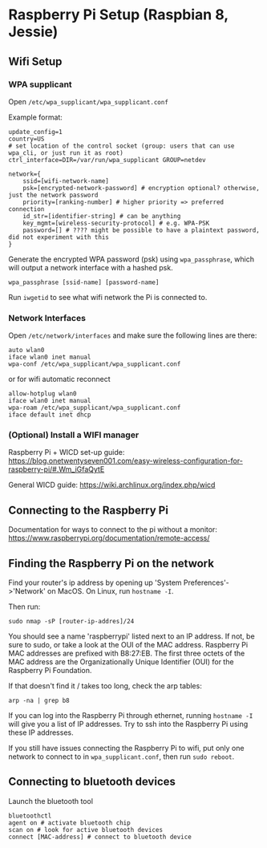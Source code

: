 # Raspberry Pi Setup (Raspbian 8, Jessie)

## Wifi Setup

### WPA supplicant

Open `/etc/wpa_supplicant/wpa_supplicant.conf`

Example format:

```
update_config=1
country=US
# set location of the control socket (group: users that can use wpa_cli, or just run it as root)
ctrl_interface=DIR=/var/run/wpa_supplicant GROUP=netdev

network={
	ssid=[wifi-network-name]
	psk=[encrypted-network-password] # encryption optional? otherwise, just the network password
	priority=[ranking-number] # higher priority => preferred connection
	id_str=[identifier-string] # can be anything
	key_mgmt=[wireless-security-protocol] # e.g. WPA-PSK
	password=[] # ???? might be possible to have a plaintext password, did not experiment with this
}
```

Generate the encrypted WPA password (psk) using `wpa_passphrase`, which will
output a network interface with a hashed psk.

```
wpa_passphrase [ssid-name] [password-name]
```

Run `iwgetid` to see what wifi network the Pi is connected to.

### Network Interfaces

Open `/etc/network/interfaces` and make sure the following lines are there:
```
auto wlan0
iface wlan0 inet manual
wpa-conf /etc/wpa_supplicant/wpa_supplicant.conf
```
or for wifi automatic reconnect 
```
allow-hotplug wlan0
iface wlan0 inet manual
wpa-roam /etc/wpa_supplicant/wpa_supplicant.conf
iface default inet dhcp
```

### (Optional) Install a WIFI manager

Raspberry Pi + WICD set-up guide:
https://blog.onetwentyseven001.com/easy-wireless-configuration-for-raspberry-pi/#.Wm_iGfaQytE

General WICD guide:
https://wiki.archlinux.org/index.php/wicd

## Connecting to the Raspberry Pi

Documentation for ways to connect to the pi without a monitor:
https://www.raspberrypi.org/documentation/remote-access/

## Finding the Raspberry Pi on the network

Find your router's ip address by opening up 'System Preferences'->'Network' on MacOS.
On Linux, run `hostname -I`.

Then run:
```
sudo nmap -sP [router-ip-addres]/24
```

You should see a name 'raspberrypi' listed next to an IP address. If not, be sure to sudo,
or take a look at the OUI of the MAC address. Raspberry Pi MAC addresses are prefixed with B8:27:EB.
The first three octets of the MAC address are the Organizationally Unique Identifier (OUI) for the Raspberry Pi Foundation.

If that doesn't find it / takes too long, check the arp tables:
```
arp -na | grep b8
```

If you can log into the Raspberry Pi through ethernet, running `hostname -I` will give you a list of IP addresses.
Try to ssh into the Raspberry Pi using these IP addresses.

If you still have issues connecting the Raspberry Pi to wifi, put only one network to connect to in `wpa_supplicant.conf`, then run `sudo reboot`. 

## Connecting to bluetooth devices

Launch the bluetooth tool

```
bluetoothctl
agent on # activate bluetooth chip
scan on # look for active bluetooth devices
connect [MAC-address] # connect to bluetooth device
```
